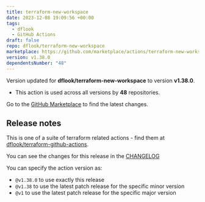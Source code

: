 ```yaml
---
title: terraform-new-workspace
date: 2023-12-08 19:09:56 +00:00
tags:
  - dflook
  - GitHub Actions
draft: false
repo: dflook/terraform-new-workspace
marketplace: https://github.com/marketplace/actions/terraform-new-workspace
version: v1.38.0
dependentsNumber: "48"
---
```



Version updated for **dflook/terraform-new-workspace** to version **v1.38.0**.
- This action is used across all versions by **48** repositories.

Go to the [GitHub Marketplace](https://github.com/marketplace/actions/terraform-new-workspace) to find the latest changes.

## Release notes

This is one of a suite of terraform related actions - find them at [dflook/terraform-github-actions](https://github.com/dflook/terraform-github-actions).

You can see the changes for this release in the [CHANGELOG](https://github.com/dflook/terraform-github-actions/blob/main/CHANGELOG.md)

You can specify the action version as:

- `@v1.38.0` to use exactly this release
- `@v1.38` to use the latest patch release for the specific minor version
- `@v1` to use the latest patch release for the specific major version

